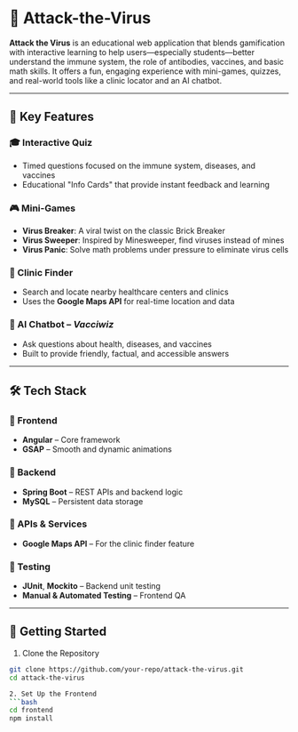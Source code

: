 # 🦠 Attack-the-Virus

**Attack the Virus** is an educational web application that blends gamification with interactive learning to help users—especially students—better understand the immune system, the role of antibodies, vaccines, and basic math skills. It offers a fun, engaging experience with mini-games, quizzes, and real-world tools like a clinic locator and an AI chatbot.

---

## 🌟 Key Features

### 🎓 Interactive Quiz
- Timed questions focused on the immune system, diseases, and vaccines
- Educational "Info Cards" that provide instant feedback and learning

### 🎮 Mini-Games
- **Virus Breaker**: A viral twist on the classic Brick Breaker
- **Virus Sweeper**: Inspired by Minesweeper, find viruses instead of mines
- **Virus Panic**: Solve math problems under pressure to eliminate virus cells

### 🏥 Clinic Finder
- Search and locate nearby healthcare centers and clinics
- Uses the **Google Maps API** for real-time location and data

### 🤖 AI Chatbot – *Vacciwiz*
- Ask questions about health, diseases, and vaccines
- Built to provide friendly, factual, and accessible answers

---

## 🛠 Tech Stack

### 🔹 Frontend
- **Angular** – Core framework
- **GSAP** – Smooth and dynamic animations

### 🔹 Backend
- **Spring Boot** – REST APIs and backend logic
- **MySQL** – Persistent data storage

### 🔹 APIs & Services
- **Google Maps API** – For the clinic finder feature

### 🔹 Testing
- **JUnit**, **Mockito** – Backend unit testing
- **Manual & Automated Testing** – Frontend QA

---

## 🚀 Getting Started

1. Clone the Repository
```bash
git clone https://github.com/your-repo/attack-the-virus.git
cd attack-the-virus

2. Set Up the Frontend
```bash
cd frontend
npm install





